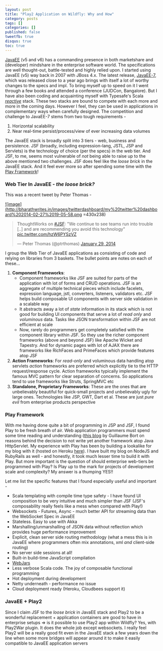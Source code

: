 ```yaml
---
layout: post
title: "Play2 Application on Wildfly: Why and How"
category: posts
tags: []
categories: []
published: false
tweetfb: true
disqus: true
toc: true
---
```

[JavaEE](http://en.wikipedia.org/wiki/Java_Platform,_Enterprise_Edition) (v5 and v6) has a commanding presence in both marketshare and (developer) mindshare in the enterprise software world. The specifications are well thought-out, battle-tested and highly relied upon. I started using JavaEE (v5) way back in 2007 with JBoss 4.x. The latest release, [JavaEE-7](http://www.oracle.com/technetwork/java/javaee/tech/index.html), which was released close to a year ago brings with itself a lot of worthy changes to the specs and impl. To bring myself up to speed on it I went through a few books and attended a conference (JUDCon, Bangalore). But I have also been coding and acquainting myself with Typesafe's Scala *[reactive](https://typesafe.com/platform)* stack. These two stacks are bound to compete with each more and more in the coming days. However I feel, they can be used in applications in complementary ways when carefully designed. The competition and challenge to JavaEE-7 stems from two tough requirements -

1.  Horizontal scalability
2.  Near real-time persist/process/view of ever increasing data volumes

The JavaEE stack is broadly split into 3 tiers - web, business and persistence. JSF (broadly, including expression-lang, JSTL, JSP and Servlets) is the technology of choice (per the specs) in the web tier. And JSF, to me, seems most vulnerable of *not* being able to raise up to the above mentioned two challenges. JSF does feel like the *loose brick* in the JavaEE stack. And it feel ever more so after spending some time with the [Play Framework](http://www.playframework.com/)!

### Web Tier In JavaEE - *the loose brick?*
This was a recent tweet by Peter Thomas -

<a href="http://bharathwrites.in/images/twitterdashboard/my%20twitter%20dashboard%202014-02-27%2019-05-58.png">![image](http://bharathwrites.in/images/twitterdashboard/my%20twitter%20dashboard%202014-02-27%2019-05-58.png =430x238)</a>

<blockquote class="twitter-tweet" lang="en"><p>ThoughtWorks on <a href="https://twitter.com/search?q=%23JSF&amp;src=hash">#JSF</a>: &quot;We continue to see teams run into trouble [..] and are recommending you avoid this technology&quot; <a href="http://t.co/hzW6PYSzVZ">pic.twitter.com/hzW6PYSzVZ</a></p>&mdash; Peter Thomas (@ptrthomas) <a href="https://twitter.com/ptrthomas/statuses/428460021265887232">January 29, 2014</a></blockquote>
<script async src="//platform.twitter.com/widgets.js" charset="utf-8"></script>

I group the Web Tier of JavaEE applications as consisting of code and relying on libraries from 3 baskets. The bullet points are notes on each of these... 

1. **Component Frameworks**: 
   * Component frameworks like JSF are suited for parts of the application with lot of forms and CRUD operations. JSF is an aggregate of multiple technical pieces which include facelets, expression language, jstl, converters, listeners, validators etc.  JSF helps build composable UI components with server side validation in a scalable way
   * It abstracts away a lot of *state* information in its stack which is not good for building UI components that serve a lot of *read only* and *voluminous* data. Tasks like JSON transformation within JSF are not efficient at scale 
   * Now, rarely do programmers get completely satisfied with the component library within JSF. So they use the richer component frameworks (above and beyond JSF) like Apache Wicket and Tapestry. And for dynamic pages with lot of AJAX there are frameworks like RichFaces and PrimeFaces which provide features atop JSF
2. **Action Frameworks**: For *read-only* and voluminous data handling atop servlets *action* frameworks are preferred which explicitly tie to the HTTP request/response cycle. Action frameworks typically implement the famous MVC pattern for clear separation of concerns. So applications tend to use frameworks like Struts, SpringMVC etc
3. **Standalone, Proprietary Frameworks**: These are the ones that are unbelievably beautiful for quick-small projects and unbelievably ugly for large ones. Technologies like JSP, GWT, Dart et al. These are just *pure evil* from enterprise products perspective

### Play Framework
With me having done quite a bit of programming in JSP and JSF, I found Play to be fresh breath of air. Web application programmers must spend some time reading and understanding ([this blog](http://guillaumebort.tumblr.com/post/558830013/why-there-is-no-servlets-in-play) by Guillaume Bort on reasons behind the decision to not write yet another framework atop Java HttpServlet. My experience with Play has been by building a lookalike for my blog with it (hosted on Heroku [here](http://bharathplays.herokuapp.com)). I have built my blog on NodeJS and RubyRails as well - and honestly, it took much lesser time to build it with Play. But more important is the question of should enterprise web-tiers be programmed with Play? Is Play up to the mark for projects of development scale and complexity? My answer is a thumping YES!!

Let me list the specific features that I found especially useful and important -

* Scala templating with compile time type safety - I have found UI composition to be very intuitive and much simpler than JSF (JSF's composability really feels like a mess when compared with Play!)
* Websockets - Futures, Async - much better API for streaming data than the WebSocket Spec in JavaEE
* Stateless. Easy to use with Akka
* Marshalling/unmarshalling of JSON data without reflection which provides huge performance improvement
* Explicit, clean server side routing methodology (what a mess this is in JavaEE where programmers often mix annotations, xml *and* client-side routing) 
* No server side sessions at all! 
* Built-in build-time JavaScript compilation
* [WebJars](http://www.webjars.org/)
* Less verbose Scala code. The joy of composable functional programming
* Hot deployment during development
* Netty underneath - performance no issue
* Cloud deployment ready (Heroku, Cloudbees support it)

### JavaEE + Play2
Since I claim JSF to the *loose brick* in JavaEE stack and Play2 to be a wonderful replacement + application containers are good to have in enterprise setups => is it possible to use Play2 app within Wildfly? Yes, with Play2War plugin. It does the whole job except websockets. I really feel Play2 will be a really good fit even in the JavaEE stack a few years down the line when some more bridges will appear around it to make it easily compatible to JavaEE application servers
